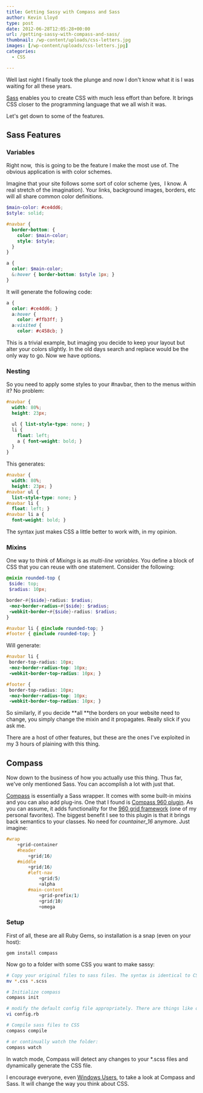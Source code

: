 ```yaml
---
title: Getting Sassy with Compass and Sass
author: Kevin Lloyd
type: post
date: 2012-06-28T12:05:28+00:00
url: /getting-sassy-with-compass-and-sass/
thumbnail: /wp-content/uploads/css-letters.jpg
images: [/wp-content/uploads/css-letters.jpg]
categories:
  - CSS

---
```

Well last night I finally took the plunge and now I don't know what it is I was waiting for all these years.

[Sass][1] enables you to create CSS with much less effort than before. It brings CSS closer to the programming language that we all wish it was.

Let's get down to some of the features.

## Sass Features

### Variables

Right now,  this is going to be the feature I make the most use of. The obvious application is with color schemes.

Imagine that your site follows some sort of color scheme (yes,  I know. A real stretch of the imagination). Your links, background images, borders, etc will all share common color definitions.

```scss
$main-color: #ce4dd6;
$style: solid;

#navbar {
  border-bottom: {
    color: $main-color;
    style: $style;
  }
}

a {
  color: $main-color;
  &:hover { border-bottom: $style 1px; }
}
```

It will generate the following code:
```scss
a {
  color: #ce4dd6; }
  a:hover {
    color: #ffb3ff; }
  a:visited {
    color: #c458cb; }
```
This is a trivial example, but imaging you decide to keep your layout but alter your colors slightly. In the old days search and replace would be the only way to go. Now we have options.

### Nesting

So you need to apply some styles to your #navbar, then to the menus within it? No problem:
```scss
#navbar {
  width: 80%;
  height: 23px;

  ul { list-style-type: none; }
  li {
    float: left;
    a { font-weight: bold; }
  }
}
```

This generates:
```scss
#navbar {
  width: 80%;
  height: 23px; }
#navbar ul {
  list-style-type: none; }
#navbar li {
  float: left; }
#navbar li a {
  font-weight: bold; }
```

The syntax just makes CSS a little better to work with, in my opinion.

### Mixins

One way to think of _Mixings_ is as _multi-line variables_. You define a block of CSS that you can reuse with one statement. Consider the following:
```scss
@mixin rounded-top {
 $side: top;
 $radius: 10px;

border-#{$side}-radius: $radius;
 -moz-border-radius-#{$side}: $radius;
 -webkit-border-#{$side}-radius: $radius;
}

#navbar li { @include rounded-top; }
#footer { @include rounded-top; }
```

Will generate:
```scss
#navbar li {
 border-top-radius: 10px;
 -moz-border-radius-top: 10px;
 -webkit-border-top-radius: 10px; }

#footer {
 border-top-radius: 10px;
 -moz-border-radius-top: 10px;
 -webkit-border-top-radius: 10px; }
```

So similarly, if you decide **all **the borders on your website need to change, you simply change the mixin and it propagates. Really slick if you ask me.

There are a host of other features, but these are the ones I've exploited in my 3 hours of plaining with this thing.

## Compass

Now down to the business of how you actually use this thing. Thus far, we've only mentioned Sass. You can accomplish a lot with just that.

[Compass][2] is essentially a Sass wrapper. It comes with some built-in mixins and you can also add plug-ins. One that I found is [Compass 960 plugin][3]. As you can assume, it adds functionality for the [960 grid framework][4] (one of my personal favorites). The biggest benefit I see to this plugin is that it brings back semantics to your classes. No need for _countainer_16_ anymore. Just imagine:
```scss
#wrap
	+grid-container
	#header
		+grid(16)
	#middle
		+grid(16)
		#left-nav
			+grid(5)
			+alpha
		#main-content
			+grid-prefix(1)
			+grid(10)
			+omega
```

### Setup

First of all, these are all Ruby Gems, so installation is a snap (even on your host):

`gem install compass`

Now go to a folder with some CSS you want to make sassy:
```bash
# Copy your original files to sass files. The syntax is identical to CSS, so no extra work needed here.
mv *.css *.scss

# Initialize compass
compass init

# modify the default config file appropriately. There are things like output style, default directories, etc.
vi config.rb

# Compile sass files to CSS
compass compile

# or continually watch the folder:
compass watch
```

In watch mode, Compass will detect any changes to your *.scss files and dynamically generate the CSS file.

I encourage everyone, even [Windows Users][5], to take a look at Compass and Sass. It will change the way you think about CSS.

 [1]: http://sass-lang.com/tutorial.html
 [2]: http://compass-style.org/help/ "Compass"
 [3]: http://rubygems.org/gems/compass-960-plugin
 [4]: http://960.gs
 [5]: http://rubyinstaller.org/ "Ruby Installer for Windows"